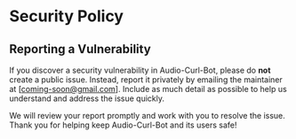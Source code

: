 # Security Policy

## Reporting a Vulnerability

If you discover a security vulnerability in Audio-Curl-Bot, please do **not** create a public issue. Instead, report it privately by emailing the maintainer at [coming-soon@gmail.com]. Include as much detail as possible to help us understand and address the issue quickly.

We will review your report promptly and work with you to resolve the issue. Thank you for helping keep Audio-Curl-Bot and its users safe!